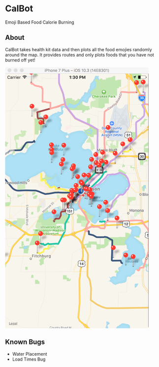 # CalBot
Emoji Based Food Calorie Burning

## About 
CalBot takes health kit data and then plots all the food emojies randomly around the map. It provides routes and only plots foods that you have not burned off yet! 


![Map Pic](https://github.com/leavenstee/CalBot/blob/master/CalBotPic.png)


## Known Bugs
- Water Placement 
- Load Times Bug
